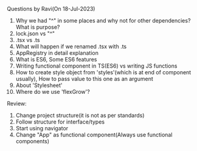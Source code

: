 Questions by Ravi(On 18-Jul-2023)
1. Why we had "^" in some places and why not for other dependencies? What is purpose?
2. lock.json vs "^"
3. .tsx vs .ts
4. What will happen if we renamed .tsx with .ts
5. AppRegistry in detail explanation
6. What is ES6, Some ES6 features
7. Writing functional component in TS(ES6) vs writing JS functions
8. How to create style object from 'styles'(which is at end of component usually), 
   How to pass value to this one as an argument
9. About 'Stylesheet'
10. Where do we use 'flexGrow'?



Review:
1. Change project structure(it is not as per standards)
2. Follow structure for interface/types
3. Start using navigator
4. Change "App" as functional component(Always use functional components)
